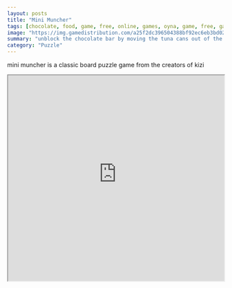 ```yaml
---
layout: posts
title: "Mini Muncher"
tags: [chocolate, food, game, free, online, games, oyna, game, free, games, play, play, games]
image: "https://img.gamedistribution.com/a25f2dc396504388bf92ec6eb3bd02a7.jpg"
summary: "unblock the chocolate bar by moving the tuna cans out of the way using minimal moves  free online games oyna game free games play play games"
category: "Puzzle"
---
```


mini muncher is a classic board puzzle game from the creators of kizi

<iframe width="100%" height="480px;" src="https://html5.gamedistribution.com/a25f2dc396504388bf92ec6eb3bd02a7/"></iframe>